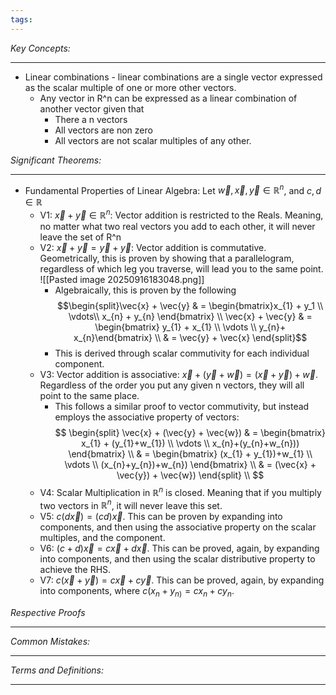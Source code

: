 ```yaml
---
tags:
---
```

*Key Concepts:*
___
- Linear combinations - linear combinations are a single vector expressed as the scalar multiple of one or more other vectors. 
	- Any vector in R^n can be expressed as a linear combination of another vector given that
		- There a n vectors
		- All vectors are non zero
		- All vectors are not scalar multiples of any other.

*Significant Theorems:*
___
- Fundamental Properties of Linear Algebra:  Let $\vec{w}, \vec{x}, \vec{y} \in \mathbb{R}^{n}$, and $c, d \in \mathbb{R}$
	- V1: $\vec{x} + \vec{y}  \in \mathbb{R}^n$: Vector addition is restricted to the Reals. Meaning, no matter what two real vectors you add to each other, it will never leave the set of R^n  
	- V2: $\vec{x} + \vec{y} = \vec{y} + \vec{y}$: Vector addition is commutative. Geometrically, this is proven by showing that a parallelogram, regardless of which leg you traverse, will lead you to the same point.  ![[Pasted image 20250916183048.png]]
		- Algebraically, this is proven by the following $$\begin{split}\vec{x} + \vec{y} & = \begin{bmatrix}x_{1} + y_1 \\ \vdots\\ x_{n} + y_{n} \end{bmatrix} \\ \vec{x} + \vec{y} & = \begin{bmatrix} y_{1} + x_{1} \\ \vdots \\ y_{n}+ x_{n}\end{bmatrix} \\ & = \vec{y} + \vec{x} \end{split}$$
		- This is derived through scalar commutivity for each individual component.
	- V3: Vector addition is associative: $\vec{x} + (\vec{y} + \vec{w}) = (\vec{x} + \vec{y}) + \vec{w}$. Regardless of the order you put any given n vectors, they will all point to the same place. 
		- This follows a similar proof to vector commutivity, but instead employs the associative property of vectors:  $$
\begin{split} 
\vec{x} + (\vec{y} + \vec{w}) & = 
\begin{bmatrix} x_{1} + (y_{1}+w_{1}) \\ \vdots \\ x_{n}+(y_{n}+w_{n})) \end{bmatrix} \\ 
& = 
\begin{bmatrix} (x_{1} + y_{1})+w_{1} \\ \vdots \\ (x_{n}+y_{n})+w_{n}) \end{bmatrix} \\ 
& = (\vec{x} + \vec{y}) + \vec{w})
\end{split} \\ 
$$
	- V4: Scalar Multiplication in $\mathbb{R}^n$ is closed. Meaning that if you multiply two vectors in $\mathbb{R}^n$, it will never leave this set.
	- V5: $c(d\vec{x}) = (cd)\vec{x}$. This can be proven by expanding into components, and then using the associative property on the scalar multiples, and the component. 
	- V6: $(c+d)\vec{x} = c\vec{x} + d\vec{x}$. This can be proved, again, by expanding into components, and then using the scalar distributive property to achieve the RHS.
	- V7: $c(\vec{x} + \vec{y}) = c\vec{x} + c\vec{y}$. This can be proved, again, by expanding into components, where $c(x_{n}+y_{n)}=cx_{n}+cy_{n}$.


*Respective Proofs*
___

*Common Mistakes:*
___

*Terms and Definitions:*
___

